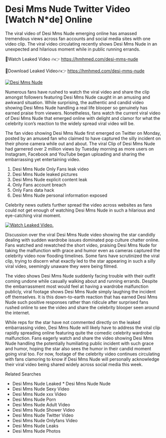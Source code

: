 ﻿# Desi Mms Nude Twitter Video [Watch N*de] Online

The viral video of ﻿Desi Mms Nude emerging online has amassed tremendous views across fan accounts and social media sites with one video clip. The viral video circulating recently shows ﻿Desi Mms Nude in an unexpected and hilarious moment while in public running errands. 

🔴Watch Leaked Video 🔥👉  https://hmhmed.com/desi-mms-nude 

🔴Download Leaked Video🔥👉  https://hmhmed.com/desi-mms-nude 

[![Desi Mms Nude](https://i.imgur.com/dJHk4Zq.gif)](https://hmhmed.com/desi-mms-nude)

Numerous fans have rushed to watch the viral video and share the clip amongst followers featuring ﻿Desi Mms Nude caught in an amusing and awkward situation. While surprising, the authentic and candid video showing ﻿Desi Mms Nude handling a real life blooper so genuinely has earned praise from viewers. Nonetheless, fans watch the current viral video of ﻿Desi Mms Nude that emerged online with delight and clamor for what the celebrity icon’s reaction to the widely spread viral video will be.

The fan video showing ﻿Desi Mms Nude first emerged on Twitter on Monday, posted by an amused fan who claimed to have captured the silly incident on their phone camera while out and about. The viral Clip of ﻿Desi Mms Nude had garnered over 2 million views by Tuesday morning as more users on Instagram, Facebook and YouTube began uploading and sharing the embarrassing yet entertaining video. 

1. ﻿Desi Mms Nude Only Fans leak video
2. ﻿Desi Mms Nude leaked pictures
3. ﻿Desi Mms Nude explicit content leak
4. Only Fans account breach
5. Only Fans data hack
6. ﻿Desi Mms Nude personal information exposed

Celebrity news outlets further spread the video across websites as fans could not get enough of watching ﻿Desi Mms Nude in such a hilarious and eye-catching viral moment. 

[![Watch Leaked Video.](https://miro.medium.com/v2/resize:fit:828/format:webp/1*cilzJN44JGOrTw9NJCrNHA.gif "Watch Leaked Video")](https://hmhmed.com/desi-mms-nude)

Discussion over the viral ﻿Desi Mms Nude video showing the star candidly dealing with sudden wardrobe issues dominated pop culture chatter online. Fans watched and rewatched the short video, praising ﻿Desi Mms Nude for taking the malfunction with grace and humor even as cameras captured the celebrity video now flooding timelines. Some fans have scrutinized the viral clip, trying to discern what exactly led to the star appearing in such a silly viral video, seemingly unaware they were being filmed.

The video shows ﻿Desi Mms Nude suddenly facing trouble with their outfit coming undone while casually walking about and running errands. Despite the embarrassment most would feel at having a wardrobe malfunction publicly, viral footage shows ﻿Desi Mms Nude simply laughing the incident off themselves. It is this down-to-earth reaction that has earned ﻿Desi Mms Nude such positive responses rather than ridicule after surprised fans rushed online to see the video and share the celebrity blooper seen around the internet.  

While reps for the star have not commented directly on the leaked embarrassing video, ﻿Desi Mms Nude will likely have to address the viral clip rapidly spreading online featuring quite the comedic celebrity wardrobe malfunction. Fans eagerly watch and share the video showing ﻿Desi Mms Nude handling the potentially humiliating public incident with such grace and humor, hoping the star also sees the humor in their candid moment going viral too. For now, footage of the celebrity video continues circulating with fans clamoring to know if ﻿Desi Mms Nude will personally acknowledge their viral video being shared widely across social media this week.

Related Searches
* ﻿Desi Mms Nude Leaked
﻿* Desi Mms Nude Nude
* ﻿Desi Mms Nude Sexy Video
* ﻿Desi Mms Nude xxx Video
* ﻿Desi Mms Nude Porn
* ﻿Desi Mms Nude Adult Video
* ﻿Desi Mms Nude Shower Video
* ﻿Desi Mms Nude Twitter Video
* ﻿Desi Mms Nude Onlyfans Video
* ﻿Desi Mms Nude Leaks
* ﻿Desi Mms Nude Photos